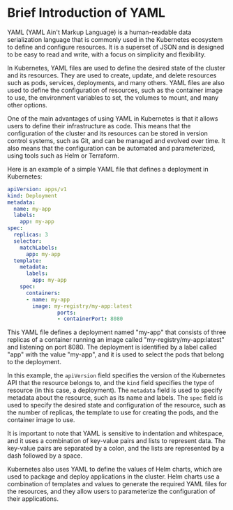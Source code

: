 # Brief Introduction of YAML

YAML (YAML Ain't Markup Language) is a human-readable data serialization language that is commonly used in the Kubernetes ecosystem to define and configure resources. It is a superset of JSON and is designed to be easy to read and write, with a focus on simplicity and flexibility.

In Kubernetes, YAML files are used to define the desired state of the cluster and its resources. They are used to create, update, and delete resources such as pods, services, deployments, and many others. YAML files are also used to define the configuration of resources, such as the container image to use, the environment variables to set, the volumes to mount, and many other options.

One of the main advantages of using YAML in Kubernetes is that it allows users to define their infrastructure as code. This means that the configuration of the cluster and its resources can be stored in version control systems, such as Git, and can be managed and evolved over time. It also means that the configuration can be automated and parameterized, using tools such as Helm or Terraform.

Here is an example of a simple YAML file that defines a deployment in Kubernetes:

```yaml
apiVersion: apps/v1
kind: Deployment
metadata:
  name: my-app
  labels:
    app: my-app
spec:
  replicas: 3
  selector:
    matchLabels:
      app: my-app
  template:
    metadata:
      labels:
        app: my-app
    spec:
      containers:
      - name: my-app
        image: my-registry/my-app:latest
				ports:
				- containerPort: 8080
```

This YAML file defines a deployment named "my-app" that consists of three replicas of a container running an image called "my-registry/my-app:latest" and listening on port 8080. The deployment is identified by a label called "app" with the value "my-app", and it is used to select the pods that belong to the deployment. 

In this example, the `apiVersion` field specifies the version of the Kubernetes API that the resource belongs to, and the `kind` field specifies the type of resource (in this case, a deployment). The `metadata` field is used to specify metadata about the resource, such as its name and labels. The `spec` field is used to specify the desired state and configuration of the resource, such as the number of replicas, the template to use for creating the pods, and the container image to use.

It is important to note that YAML is sensitive to indentation and whitespace, and it uses a combination of key-value pairs and lists to represent data. The key-value pairs are separated by a colon, and the lists are represented by a dash followed by a space.

Kubernetes also uses YAML to define the values of Helm charts, which are used to package and deploy applications in the cluster. Helm charts use a combination of templates and values to generate the required YAML files for the resources, and they allow users to parameterize the configuration of their applications.